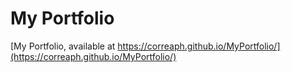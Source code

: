 # My Portfolio

[My Portfolio, available at https://correaph.github.io/MyPortfolio/](https://correaph.github.io/MyPortfolio/)
